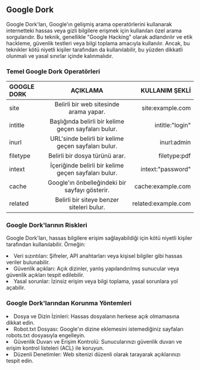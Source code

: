 ## Google Dork 
Google Dork'ları, Google'ın gelişmiş arama operatörlerini kullanarak internetteki hassas veya gizli bilgilere erişmek için kullanılan özel arama sorgularıdır. Bu teknik, genellikle "Google Hacking" olarak adlandırılır ve etik hackleme, güvenlik testleri veya bilgi toplama amacıyla kullanılır. Ancak, bu teknikler kötü niyetli kişiler tarafından da kullanılabilir, bu yüzden dikkatli olunmalı ve yasal sınırlar içinde kalınmalıdır.

### Temel Google Dork Operatörleri
| GOOGLE DORK | AÇIKLAMA | KULLANIM ŞEKLİ |
| :---         |     :---:      |          ---: |
| site |	Belirli bir web sitesinde arama yapar. | site:example.com |
| intitle |	Başlığında belirli bir kelime geçen sayfaları bulur. | intitle:"login" |
| inurl |	URL'sinde belirli bir kelime geçen sayfaları bulur. |	inurl:admin |
| filetype |	Belirli bir dosya türünü arar. |	filetype:pdf |
| intext |	İçeriğinde belirli bir kelime geçen sayfaları bulur. |	intext:"password" |
| cache |	Google'ın önbelleğindeki bir sayfayı gösterir. |	cache:example.com |
| related |	Belirli bir siteye benzer siteleri bulur. |	related:example.com |

### Google Dork'larının Riskleri
Google Dork'ları, hassas bilgilere erişim sağlayabildiği için kötü niyetli kişiler tarafından kullanılabilir. Örneğin:
<li> Veri sızıntıları: Şifreler, API anahtarları veya kişisel bilgiler gibi hassas veriler bulunabilir. </li>
<li> Güvenlik açıkları: Açık dizinler, yanlış yapılandırılmış sunucular veya güvenlik açıkları tespit edilebilir. </li>
<li> Yasal sorunlar: İzinsiz erişim veya bilgi toplama, yasal sorunlara yol açabilir. </li>

### Google Dork'larından Korunma Yöntemleri
<li> Dosya ve Dizin İzinleri: Hassas dosyaların herkese açık olmamasına dikkat edin. </li>
<li> Robot.txt Dosyası: Google'ın dizine eklemesini istemediğiniz sayfaları robots.txt dosyasıyla engelleyin. </li>
<li> Güvenlik Duvarı ve Erişim Kontrolü: Sunucularınızı güvenlik duvarı ve erişim kontrol listeleri (ACL) ile koruyun. </li>
<li> Düzenli Denetimler: Web sitenizi düzenli olarak tarayarak açıklarınızı tespit edin. </li>










 
